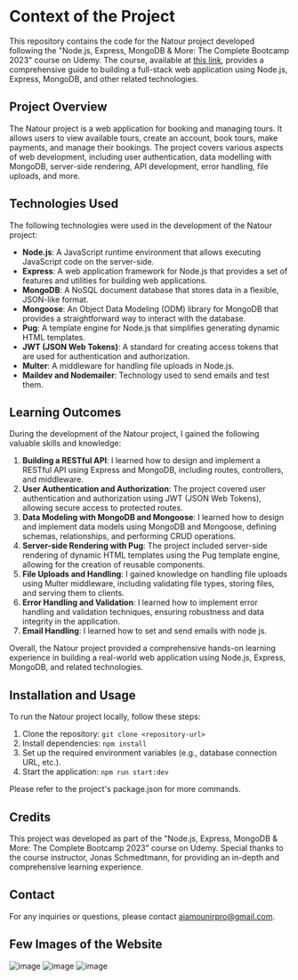 # Context of the Project

This repository contains the code for the Natour project developed following the "Node.js, Express, MongoDB & More: The Complete Bootcamp 2023" course on Udemy. The course, available at [this link](https://www.udemy.com/course/nodejs-express-mongodb-bootcamp/), provides a comprehensive guide to building a full-stack web application using Node.js, Express, MongoDB, and other related technologies.

## Project Overview

The Natour project is a web application for booking and managing tours. It allows users to view available tours, create an account, book tours, make payments, and manage their bookings. The project covers various aspects of web development, including user authentication, data modelling with MongoDB, server-side rendering, API development, error handling, file uploads, and more.

## Technologies Used

The following technologies were used in the development of the Natour project:

- **Node.js**: A JavaScript runtime environment that allows executing JavaScript code on the server-side.
- **Express**: A web application framework for Node.js that provides a set of features and utilities for building web applications.
- **MongoDB**: A NoSQL document database that stores data in a flexible, JSON-like format.
- **Mongoose**: An Object Data Modeling (ODM) library for MongoDB that provides a straightforward way to interact with the database.
- **Pug**: A template engine for Node.js that simplifies generating dynamic HTML templates.
- **JWT (JSON Web Tokens)**: A standard for creating access tokens that are used for authentication and authorization.
- **Multer**: A middleware for handling file uploads in Node.js.
- **Maildev and Nodemailer**: Technology used to send emails and test them.

## Learning Outcomes

During the development of the Natour project, I gained the following valuable skills and knowledge:

1.  **Building a RESTful API**: I learned how to design and implement a RESTful API using Express and MongoDB, including routes, controllers, and middleware.
2.  **User Authentication and Authorization**: The project covered user authentication and authorization using JWT (JSON Web Tokens), allowing secure access to protected routes.
3.  **Data Modeling with MongoDB and Mongoose**: I learned how to design and implement data models using MongoDB and Mongoose, defining schemas, relationships, and performing CRUD operations.
4.  **Server-side Rendering with Pug**: The project included server-side rendering of dynamic HTML templates using the Pug template engine, allowing for the creation of reusable components.
5.  **File Uploads and Handling**: I gained knowledge on handling file uploads using Multer middleware, including validating file types, storing files, and serving them to clients.
6.  **Error Handling and Validation**: I learned how to implement error handling and validation techniques, ensuring robustness and data integrity in the application.
7.  **Email Handling**: I learned how to set and send emails with node js.

Overall, the Natour project provided a comprehensive hands-on learning experience in building a real-world web application using Node.js, Express, MongoDB, and related technologies.

## Installation and Usage

To run the Natour project locally, follow these steps:

1.  Clone the repository: `git clone <repository-url>`
2.  Install dependencies: `npm install`
3.  Set up the required environment variables (e.g., database connection URL, etc.).
4.  Start the application: `npm run start:dev`

Please refer to the project's package.json for more commands.

## Credits

This project was developed as part of the "Node.js, Express, MongoDB & More: The Complete Bootcamp 2023" course on Udemy. Special thanks to the course instructor, Jonas Schmedtmann, for providing an in-depth and comprehensive learning experience.

## Contact

For any inquiries or questions, please contact aiamounirpro@gmail.com.

## Few Images of the Website

![image](https://github.com/MounirAia/BackendUdemyCourse/assets/86434940/4c88ea5f-40b7-4711-a927-0f7e65cc8c02)
![image](https://github.com/MounirAia/BackendUdemyCourse/assets/86434940/189933c1-9807-4a9b-8205-20f95a1f9a1b)
![image](https://github.com/MounirAia/BackendUdemyCourse/assets/86434940/2e389baa-2acf-4f6e-8dd8-7d8183ebf5f5)


